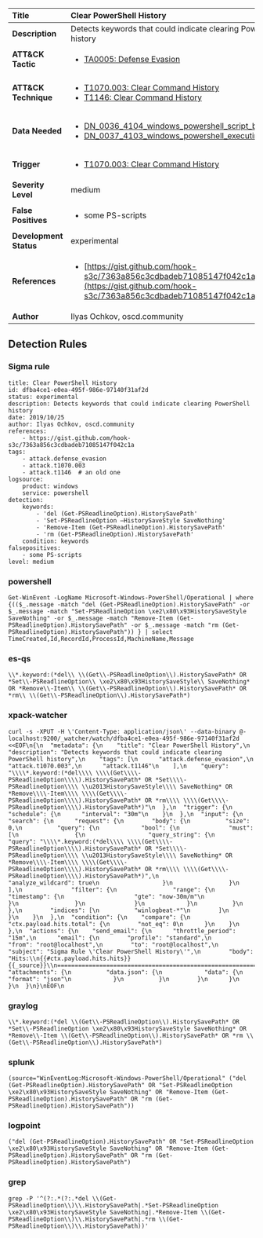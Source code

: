 | Title                    | Clear PowerShell History       |
|:-------------------------|:------------------|
| **Description**          | Detects keywords that could indicate clearing PowerShell history |
| **ATT&amp;CK Tactic**    |  <ul><li>[TA0005: Defense Evasion](https://attack.mitre.org/tactics/TA0005)</li></ul>  |
| **ATT&amp;CK Technique** | <ul><li>[T1070.003: Clear Command History](https://attack.mitre.org/techniques/T1070.003)</li><li>[T1146: Clear Command History](https://attack.mitre.org/techniques/T1146)</li></ul>  |
| **Data Needed**          | <ul><li>[DN_0036_4104_windows_powershell_script_block](../Data_Needed/DN_0036_4104_windows_powershell_script_block.md)</li><li>[DN_0037_4103_windows_powershell_executing_pipeline](../Data_Needed/DN_0037_4103_windows_powershell_executing_pipeline.md)</li></ul>  |
| **Trigger**              | <ul><li>[T1070.003: Clear Command History](../Triggers/T1070.003.md)</li></ul>  |
| **Severity Level**       | medium |
| **False Positives**      | <ul><li>some PS-scripts</li></ul>  |
| **Development Status**   | experimental |
| **References**           | <ul><li>[https://gist.github.com/hook-s3c/7363a856c3cdbadeb71085147f042c1a](https://gist.github.com/hook-s3c/7363a856c3cdbadeb71085147f042c1a)</li></ul>  |
| **Author**               | Ilyas Ochkov, oscd.community |


## Detection Rules

### Sigma rule

```
title: Clear PowerShell History
id: dfba4ce1-e0ea-495f-986e-97140f31af2d
status: experimental
description: Detects keywords that could indicate clearing PowerShell history
date: 2019/10/25
author: Ilyas Ochkov, oscd.community
references:
    - https://gist.github.com/hook-s3c/7363a856c3cdbadeb71085147f042c1a
tags:
    - attack.defense_evasion
    - attack.t1070.003
    - attack.t1146  # an old one
logsource:
    product: windows
    service: powershell
detection:
    keywords:
        - 'del (Get-PSReadlineOption).HistorySavePath'
        - 'Set-PSReadlineOption –HistorySaveStyle SaveNothing'
        - 'Remove-Item (Get-PSReadlineOption).HistorySavePath'
        - 'rm (Get-PSReadlineOption).HistorySavePath'
    condition: keywords
falsepositives:
    - some PS-scripts
level: medium

```





### powershell
    
```
Get-WinEvent -LogName Microsoft-Windows-PowerShell/Operational | where {(($_.message -match "del (Get-PSReadlineOption).HistorySavePath" -or $_.message -match "Set-PSReadlineOption \xe2\x80\x93HistorySaveStyle SaveNothing" -or $_.message -match "Remove-Item (Get-PSReadlineOption).HistorySavePath" -or $_.message -match "rm (Get-PSReadlineOption).HistorySavePath")) } | select TimeCreated,Id,RecordId,ProcessId,MachineName,Message
```


### es-qs
    
```
\\*.keyword:(*del\\ \\(Get\\-PSReadlineOption\\).HistorySavePath* OR *Set\\-PSReadlineOption\\ \xe2\x80\x93HistorySaveStyle\\ SaveNothing* OR *Remove\\-Item\\ \\(Get\\-PSReadlineOption\\).HistorySavePath* OR *rm\\ \\(Get\\-PSReadlineOption\\).HistorySavePath*)
```


### xpack-watcher
    
```
curl -s -XPUT -H \'Content-Type: application/json\' --data-binary @- localhost:9200/_watcher/watch/dfba4ce1-e0ea-495f-986e-97140f31af2d <<EOF\n{\n  "metadata": {\n    "title": "Clear PowerShell History",\n    "description": "Detects keywords that could indicate clearing PowerShell history",\n    "tags": [\n      "attack.defense_evasion",\n      "attack.t1070.003",\n      "attack.t1146"\n    ],\n    "query": "\\\\*.keyword:(*del\\\\ \\\\(Get\\\\-PSReadlineOption\\\\).HistorySavePath* OR *Set\\\\-PSReadlineOption\\\\ \\u2013HistorySaveStyle\\\\ SaveNothing* OR *Remove\\\\-Item\\\\ \\\\(Get\\\\-PSReadlineOption\\\\).HistorySavePath* OR *rm\\\\ \\\\(Get\\\\-PSReadlineOption\\\\).HistorySavePath*)"\n  },\n  "trigger": {\n    "schedule": {\n      "interval": "30m"\n    }\n  },\n  "input": {\n    "search": {\n      "request": {\n        "body": {\n          "size": 0,\n          "query": {\n            "bool": {\n              "must": [\n                {\n                  "query_string": {\n                    "query": "\\\\*.keyword:(*del\\\\ \\\\(Get\\\\-PSReadlineOption\\\\).HistorySavePath* OR *Set\\\\-PSReadlineOption\\\\ \\u2013HistorySaveStyle\\\\ SaveNothing* OR *Remove\\\\-Item\\\\ \\\\(Get\\\\-PSReadlineOption\\\\).HistorySavePath* OR *rm\\\\ \\\\(Get\\\\-PSReadlineOption\\\\).HistorySavePath*)",\n                    "analyze_wildcard": true\n                  }\n                }\n              ],\n              "filter": {\n                "range": {\n                  "timestamp": {\n                    "gte": "now-30m/m"\n                  }\n                }\n              }\n            }\n          }\n        },\n        "indices": [\n          "winlogbeat-*"\n        ]\n      }\n    }\n  },\n  "condition": {\n    "compare": {\n      "ctx.payload.hits.total": {\n        "not_eq": 0\n      }\n    }\n  },\n  "actions": {\n    "send_email": {\n      "throttle_period": "15m",\n      "email": {\n        "profile": "standard",\n        "from": "root@localhost",\n        "to": "root@localhost",\n        "subject": "Sigma Rule \'Clear PowerShell History\'",\n        "body": "Hits:\\n{{#ctx.payload.hits.hits}}{{_source}}\\n================================================================================\\n{{/ctx.payload.hits.hits}}",\n        "attachments": {\n          "data.json": {\n            "data": {\n              "format": "json"\n            }\n          }\n        }\n      }\n    }\n  }\n}\nEOF\n
```


### graylog
    
```
\\*.keyword:(*del \\(Get\\-PSReadlineOption\\).HistorySavePath* OR *Set\\-PSReadlineOption \xe2\x80\x93HistorySaveStyle SaveNothing* OR *Remove\\-Item \\(Get\\-PSReadlineOption\\).HistorySavePath* OR *rm \\(Get\\-PSReadlineOption\\).HistorySavePath*)
```


### splunk
    
```
(source="WinEventLog:Microsoft-Windows-PowerShell/Operational" ("del (Get-PSReadlineOption).HistorySavePath" OR "Set-PSReadlineOption \xe2\x80\x93HistorySaveStyle SaveNothing" OR "Remove-Item (Get-PSReadlineOption).HistorySavePath" OR "rm (Get-PSReadlineOption).HistorySavePath"))
```


### logpoint
    
```
("del (Get-PSReadlineOption).HistorySavePath" OR "Set-PSReadlineOption \xe2\x80\x93HistorySaveStyle SaveNothing" OR "Remove-Item (Get-PSReadlineOption).HistorySavePath" OR "rm (Get-PSReadlineOption).HistorySavePath")
```


### grep
    
```
grep -P '^(?:.*(?:.*del \\(Get-PSReadlineOption\\)\\.HistorySavePath|.*Set-PSReadlineOption \xe2\x80\x93HistorySaveStyle SaveNothing|.*Remove-Item \\(Get-PSReadlineOption\\)\\.HistorySavePath|.*rm \\(Get-PSReadlineOption\\)\\.HistorySavePath))'
```



